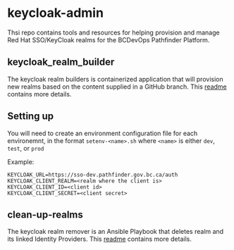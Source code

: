 # keycloak-admin
Thsi repo contains tools and resources for helping provision and manage Red Hat SSO/KeyCloak realms for the BCDevOps Pathfinder Platform. 

## keycloak_realm_builder
The keycloak realm builders is containerized application that will provision new realms based on the content supplied in a GitHub branch. This [readme](keycloak_realm_builder/readme.md) contains more details. 

## Setting up
You will need to create an environment configuration file for each environemnt, in the format `setenv-<name>.sh` where `<name>` is either `dev`, `test`, or `prod`

Example:
```
KEYCLOAK_URL=https://sso-dev.pathfinder.gov.bc.ca/auth
KEYCLOAK_CLIENT_REALM=<realm where the client is>
KEYCLOAK_CLIENT_ID=<client id>
KEYCLOAK_CLIENT_SECRET=<client secret>
```

## clean-up-realms
The keycloak realm remover is an Ansible Playbook that deletes realm and its linked Identity Providers. This [readme](clean-up-realms/README.md) contains more details.
